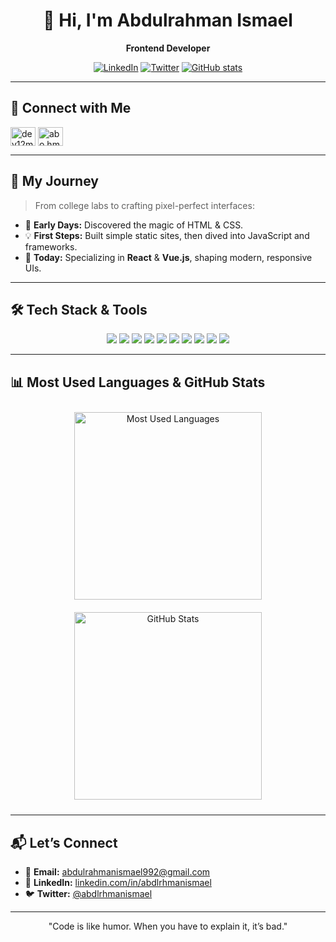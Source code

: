 <div align="center">
  
# 👋 Hi, I'm **Abdulrahman Ismael**

**Frontend Developer**

[![LinkedIn](https://img.shields.io/badge/LinkedIn-Abdulrahman%20Ismail-blue?logo=linkedin)](https://linkedin.com/in/abdulrahman-ismail)
[![Twitter](https://img.shields.io/badge/Twitter-@abdul_ismail-1ca0f1?logo=twitter)](https://twitter.com/abdul_ismail)
[![GitHub stats](https://github-readme-stats.vercel.app/api?username=your-username\&show_icons=true)](https://github.com/your-username)

</div>


---

## 🔗 Connect with Me

<p align="left">
<a href="https://linkedin.com/in/abdlrhmanismael" target="blank"><img align="center" src="https://raw.githubusercontent.com/rahuldkjain/github-profile-readme-generator/master/src/images/icons/Social/linked-in-alt.svg" alt="dev12m" height="30" width="40" /></a>
<a href="https://fb.com/abdlrhmanismael" target="blank"><img align="center" src="https://raw.githubusercontent.com/rahuldkjain/github-profile-readme-generator/master/src/images/icons/Social/facebook.svg" alt="abo.hmeid01" height="30" width="40" /></a>
</p>

---

## 🚀 My Journey

> From college labs to crafting pixel-perfect interfaces:

* 🔰 **Early Days:** Discovered the magic of HTML & CSS.
* 💡 **First Steps:** Built simple static sites, then dived into JavaScript and frameworks.
* 🎯 **Today:** Specializing in **React** & **Vue.js**, shaping modern, responsive UIs.

---

## 🛠️ Tech Stack & Tools

<div align="center">
  <img src="https://img.shields.io/badge/JavaScript-ES6+-f7df1e?logo=javascript&logoColor=black"/>
  <img src="https://img.shields.io/badge/TypeScript-007ACC?logo=typescript&logoColor=white"/>
  <img src="https://img.shields.io/badge/React-61DAFB?logo=react&logoColor=black"/>
  <img src="https://img.shields.io/badge/Vue.js-4FC08D?logo=vuedotjs&logoColor=white"/>
  <img src="https://img.shields.io/badge/Nuxt.js-00DC82?logo=nuxtdotjs&logoColor=white"/>
  <img src="https://img.shields.io/badge/Tailwind_CSS-38B2AC?logo=tailwind-css&logoColor=white"/>
  <img src="https://img.shields.io/badge/Bootstrap-7952B3?logo=bootstrap&logoColor=white"/>
  <img src="https://img.shields.io/badge/Pinia-D7B778?logo=pinia&logoColor=white"/>
  <img src="https://img.shields.io/badge/Axios-5A29E4?logo=axios&logoColor=white"/>
  <img src="https://img.shields.io/badge/Framer_Motion-0055FF?logo=framer&logoColor=white"/>
</div>

---

## 📊 Most Used Languages & GitHub Stats

<div align="center">
  <img src="https://github-readme-stats.vercel.app/api/top-langs/?username=abdlrhmanismael&layout=compact&hide_border=true" alt="Most Used Languages" width="300" style="margin:10px;"/>
  <img src="https://github-readme-stats.vercel.app/api?username=abdlrhmanismael&show_icons=true&count_private=true&hide_border=true" alt="GitHub Stats" width="300" style="margin:10px;"/>
</div>

---
## 📬 Let’s Connect

* 📧 **Email:** [abdulrahmanismael992@gmail.com](mailto:abdulrahmanismael992@gmail.com)
* 💼 **LinkedIn:** [linkedin.com/in/abdlrhmanismael](https://linkedin.com/in/abdlrhmanismael)
* 🐦 **Twitter:** [@abdlrhmanismael](https://twitter.com/abdlrhmanismael)

---

<div align="center">
  "Code is like humor. When you have to explain it, it’s bad."
</div>
